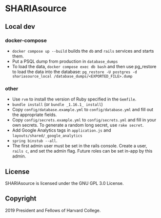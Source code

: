 # SHARIAsource

## Local dev

### docker-compose
- `docker compose up --build` builds the `db` and `rails` services and starts them.
- Put a PSQL dump from production in `database_dumps`
- To load the data, `docker compose exec db bash` and then use pg_restore to load the data into the database: `pg_restore -U postgres -d shariasource_local /database_dumps/<EXPORTED_FILE>.dump`

### other

- Use `rvm` to install the version of Ruby specified in the `Gemfile`.
- `bundle install` (or `bundle _1.16.1_ install`)
- Copy `config/database.example.yml` to `config/database.yml` and fill out the appropriate fields.
- Copy `config/secrets.example.yml` to `config/secrets.yml` and fill in your own secrets. To generate a random long secret, use `rake secret`.
- Add Google Analytics tags in `application.js` and `layouts/shared/_google_analytics`
- `spring binstub --all`.
- The first admin user must be set in the rails console. Create a user, `rails c`, and set the admin flag. Future roles can be set in-app by this admin.

## License

SHARIAsource is licensed under the GNU GPL 3.0 License.

## Copyright

2019 President and Fellows of Harvard College.
